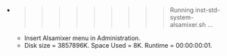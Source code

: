 * >>>>>>>>> Running inst-std-system-alsamixer.sh ...
  * Insert Alsamixer menu in Administration.
  * Disk size = 3857896K. Space Used = 8K. Runtime = 00:00:00:01.
